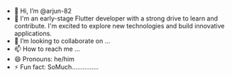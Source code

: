 - 👋 Hi, I’m @arjun-82
- 👀 I'm an early-stage Flutter developer with a strong drive to learn and contribute. I'm excited to explore new technologies and build innovative applications.
- 💞️ I’m looking to collaborate on ...
- 📫 How to reach me ...
- 😄 Pronouns: he/him
- ⚡ Fun fact: SoMuch...............

<!---
arjun-82/arjun-82 is a ✨ special ✨ repository because its `README.md` (this file) appears on your GitHub profile.
You can click the Preview link to take a look at your changes.
--->
